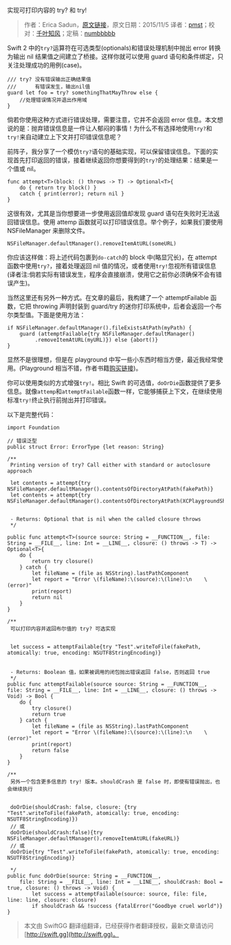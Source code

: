 实现可打印内容的 try? 和 try!

> 作者：Erica Sadun，[原文链接](http://ericasadun.com/2015/11/05/implementing-printing-versions-of-try-and-try-on-steroids-in-swiftlang/)，原文日期：2015/11/5
> 译者：[pmst](http://www.jianshu.com/users/596f2ba91ce9/latest_articles)；校对：[千叶知风](http://weibo.com/xiaoxxiao)；定稿：[numbbbbb](https://github.com/numbbbbb)
  









Swift 2 中的`try?`运算符在可选类型(optionals)和错误处理机制中抛出 error 转换为输出 nil 结果值之间建立了桥接。这样你就可以使用 guard 语句和条件绑定，只关注处理成功的用例(case)。


    
    /// try? 没有错误输出正确结果值
    ///      有错误发生，输出nil值
    guard let foo = try? somethingThatMayThrow else {
        //处理错误情况并退出作用域
    }

倘若你使用这种方式进行错误处理，需要注意，它并不会返回 error 信息。本文想说的是：抛弃错误信息是一件让人郁闷的事情！为什么不有选择地使用`try?`和`try!`来自动建立上下文并打印错误信息呢？

前阵子，我分享了一个模仿`try?`语句的基础实现，可以保留错误信息。下面的实现首先打印返回的错误，接着继续返回你想要得到的`try?`的处理结果：结果是一个值或 nil。

    
    func attempt<T>(block: () throws -> T) -> Optional<T>{ 
        do { return try block() } 
        catch { print(error); return nil } 
    }

这很有效，尤其是当你想要进一步使用返回值却发现 guard 语句在失败时无法返回错误信息。使用 attemp 函数就可以打印错误信息。举个例子，如果我们要使用 NSFileManager 来删除文件。

    
    NSFileManager.defaultManager().removeItemAtURL(someURL)

你应该这样做：将上述代码包裹到`do-catch`的 block 中(略显冗长)，在 attempt 函数中使用`try?`，接着处理返回 nil 值的情况，或者使用`try!`忽视所有错误信息(译者注:倘若实际有错误发生，程序会直接崩溃，使用它之前你必须确保不会有错误产生)。

当然这里还有另外一种方式。在文章的最后，我构建了一个 attemptFailable 函数，它把 throwing 声明封装到 guard/try 的迷你打印系统中，后者会返回一个布尔类型值。下面是使用方法：

    
    if NSFileManager.defaultManager().fileExistsAtPath(myPath) {
        guard (attemptFailable{try NSFileManager.defaultManager()
             .removeItemAtURL(myURL)}) else {abort()}
    }

显然不是很理想，但是在 playground 中写一些小东西时相当方便，最近我经常使用。(Playground 相当不错，作者书籍[购买链接](https://itunes.apple.com/us/book/playground-secrets-power-tips/id982838034?mt=11))。

你可以使用类似的方式增强`try!`。相比 Swift 的可选值，`doOrDie`函数提供了更多信息。就像`attemp`和`attemptFailable`函数一样，它能够捕获上下文，在继续使用标准`try!`终止执行前抛出并打印错误。

以下是完整代码：

    
    import Foundation
    
    // 错误泛型
    public struct Error: ErrorType {let reason: String}
    
    /**
     Printing version of try? Call either with standard or autoclosure approach
     
     let contents = attempt{try NSFileManager.defaultManager().contentsOfDirectoryAtPath(fakePath)}
     let contents = attempt{try NSFileManager.defaultManager().contentsOfDirectoryAtPath(XCPlaygroundSharedDataDirectoryURL.path!)}
     
     
     - Returns: Optional that is nil when the called closure throws
     */
    
    public func attempt<T>(source source: String = __FUNCTION__, file: String = __FILE__, line: Int = __LINE__, closure: () throws -> T) -> Optional<T>{
        do {
            return try closure()
        } catch {
            let fileName = (file as NSString).lastPathComponent
            let report = "Error \(fileName):\(source):\(line):\n    \(error)"
            print(report)
            return nil
        }
    }
    
    /**
     可以打印内容并返回布尔值的 try? 可选实现
     
     
     let success = attemptFailable{try "Test".writeToFile(fakePath, atomically: true, encoding: NSUTF8StringEncoding)}
     
     
     - Returns: Boolean 值，如果被调用的闭包抛出错误返回 false，否则返回 true
     */
    public func attemptFailable(source source: String = __FUNCTION__, file: String = __FILE__, line: Int = __LINE__, closure: () throws -> Void) -> Bool {
        do {
            try closure()
            return true
        } catch {
            let fileName = (file as NSString).lastPathComponent
            let report = "Error \(fileName):\(source):\(line):\n    \(error)"
            print(report)
            return false
        }
    }
    
    /**
     另外一个包含更多信息的 try! 版本。shouldCrash 是 false 时，即使有错误抛出，也会继续执行
     
     
     doOrDie(shouldCrash: false, closure: {try "Test".writeToFile(fakePath, atomically: true, encoding: NSUTF8StringEncoding)})
     // 或
     doOrDie(shouldCrash:false){try NSFileManager.defaultManager().removeItemAtURL(fakeURL)}
     // 或
     doOrDie{try "Test".writeToFile(fakePath, atomically: true, encoding: NSUTF8StringEncoding)}
     
     */
    public func doOrDie(source: String = __FUNCTION__,
        file: String = __FILE__, line: Int = __LINE__, shouldCrash: Bool = true, closure: () throws -> Void) {
            let success = attemptFailable(source: source, file: file, line: line, closure: closure)
            if shouldCrash && !success {fatalError("Goodbye cruel world")}
    }
> 本文由 SwiftGG 翻译组翻译，已经获得作者翻译授权，最新文章请访问 [http://swift.gg](http://swift.gg)。